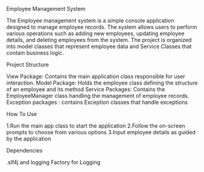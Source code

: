 Employee Management System

The Employee management system is a simple console application designed to manage employee records.
The system allows users to perform various operations such as adding new employees, updating employee
details, and deleting employees from the system. The project is organized into model classes that represent
employee data and Service Classes that contain business logic.

Project Structure

View Package: Contains the main application class responsible for user interaction.
Model Package: Holds the employee class defining the structure of an employee and its method
Service Packages: Contains the EmployeeManager class handling the management of employee records.
Exception packages : contains Exception classes that handle exceptions

How To Use

1.Run the main app class to start the application
2.Follow the on-screen prompts to choose from various options
3.Input employee details as guided by the application

Dependencies

.slf4j and logging Factory for Logging




